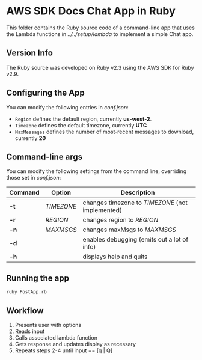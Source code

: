 # AWS SDK Docs Chat App in Ruby

This folder contains the Ruby source code of a command-line app that uses the Lambda functions in
*../../setup/lambda* to implement a simple Chat app.

## Version Info

The Ruby source was developed on Ruby v2.3 using the AWS SDK for Ruby v2.9.

## Configuring the App

You can modify the following entries in *conf.json*:

* `Region` defines the default region, currently **us-west-2**.
* `Timezone` defines the default timezone, currently **UTC**
* `MaxMessages` defines the number of most-recent messages to download, currently **20**

## Command-line args

You can modify the following settings from the command line,
overriding those set in *conf.json*:

| Command | Option     | Description |
| ------- | ---------- | ----------------------------------------------- |
| **-t**  | *TIMEZONE* | changes timezone to *TIMEZONE* (not implemented) |
| **-r**  | *REGION*   | changes region to *REGION* |
| **-n**  | *MAXMSGS*  | changes maxMsgs to *MAXMSGS* |
| **-d**  | | enables debugging (emits out a lot of info) |
| **-h**  | | displays help and quits |

## Running the app

`ruby PostApp.rb`

## Workflow

1. Presents user with options
2. Reads input
3. Calls associated lambda function
4. Gets response and updates display as recessary
5. Repeats steps 2-4 until input == [q | Q]
